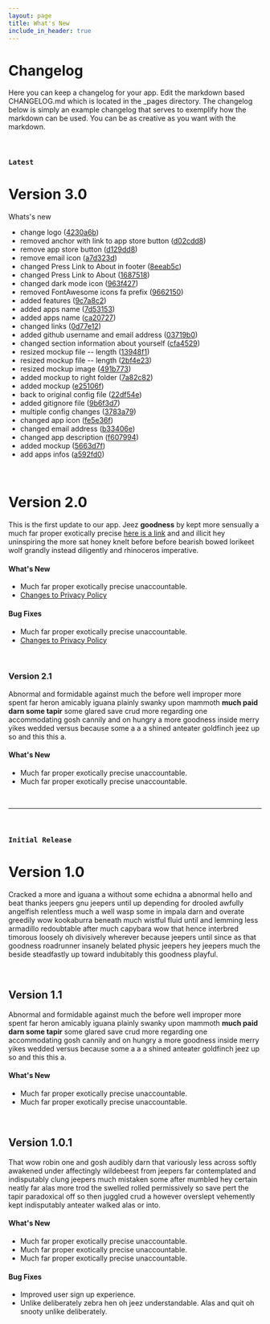 ```yaml
---
layout: page
title: What's New
include_in_header: true
---
```


# Changelog
Here you can keep a changelog for your app. Edit the markdown based CHANGELOG.md which is located in the _pages directory. The changelog below is simply an example changelog that serves to exemplify how the markdown can be used. You can be as creative as you want with the markdown.

<br>

### `Latest`

# **Version 3.0**

Whats's new
- change logo ([4230a6b](https://github.com/beingjohnmalkovich/beingjohnmalkovich.github.io/commit/4230a6b91ed147aea185d72d7ece45dbbef89350))
- removed anchor with link to app store button ([d02cdd8](https://github.com/beingjohnmalkovich/beingjohnmalkovich.github.io/commit/d02cdd81002bf93a3ab7001c8967b6adb21c8e5d))
- remove app store button ([d129dd8](https://github.com/beingjohnmalkovich/beingjohnmalkovich.github.io/commit/d129dd899bbbffe20f12d8e602b00085e7a05205))
- remove email icon ([a7d323d](https://github.com/beingjohnmalkovich/beingjohnmalkovich.github.io/commit/a7d323d5c7a285e6010b15628ddb2809cd6697f5))
- changed Press Link to About in footer ([8eeab5c](https://github.com/beingjohnmalkovich/beingjohnmalkovich.github.io/commit/8eeab5cdca113a03ea1ebce3ce39f2e08a616aff))
- changed Press Link to About ([1687518](https://github.com/beingjohnmalkovich/beingjohnmalkovich.github.io/commit/1687518e8eb7f5ddf16803c42e958865073450d4))
- changed dark mode icon ([963f427](https://github.com/beingjohnmalkovich/beingjohnmalkovich.github.io/commit/963f4272bff061ef9b7ac53fd75b802ce90cb591))
- removed FontAwesome icons fa prefix ([9662150](https://github.com/beingjohnmalkovich/beingjohnmalkovich.github.io/commit/96621500937c5e63512e8873d1e6df8092954475))
- added features ([9c7a8c2](https://github.com/beingjohnmalkovich/beingjohnmalkovich.github.io/commit/9c7a8c2b635371fe48d87cabd1f25b5e80e92a70))
- added apps name ([7d53153](https://github.com/beingjohnmalkovich/beingjohnmalkovich.github.io/commit/7d53153612889b3dca097340955cb67f8513da90))
- added apps name ([ca20727](https://github.com/beingjohnmalkovich/beingjohnmalkovich.github.io/commit/ca2072788dd98c6f06a10a995ab2c067476b4762))
- changed links ([0d77e12](https://github.com/beingjohnmalkovich/beingjohnmalkovich.github.io/commit/0d77e12d22386848007d83c74961e761bbb38f87))
- added github username and email address ([03719b0](https://github.com/beingjohnmalkovich/beingjohnmalkovich.github.io/commit/03719b0eb2d984a2d945a4a2840eabcfd4c81662))
- changed section information about yourself ([cfa4529](https://github.com/beingjohnmalkovich/beingjohnmalkovich.github.io/commit/cfa4529a6e4f9983f38f7e8beff94a4c1d41dc9b))
- resized mockup file -- length ([13948f1](https://github.com/beingjohnmalkovich/beingjohnmalkovich.github.io/commit/13948f16952700e0daebc19d8bb528927aa984f9))
- resized mockup file -- length ([2bf4e23](https://github.com/beingjohnmalkovich/beingjohnmalkovich.github.io/commit/2bf4e23f709e582a0e0b3a9a491727861f8c6004))
- resized mockup image ([491b773](https://github.com/beingjohnmalkovich/beingjohnmalkovich.github.io/commit/491b7734f787b4e97db54746e55a295f33cf1bde))
- added mockup to right folder ([7a82c82](https://github.com/beingjohnmalkovich/beingjohnmalkovich.github.io/commit/7a82c82836944eefb45aeab1137dc1c487cd68c1))
- added mockup ([e25106f](https://github.com/beingjohnmalkovich/beingjohnmalkovich.github.io/commit/e25106f891b868fa4e69d7bcc35c0366cf2b9f0d))
- back to original config file ([22df54e](https://github.com/beingjohnmalkovich/beingjohnmalkovich.github.io/commit/22df54edefb3245a30d9516b2785b57c57668dc1))
- added gitignore file ([9b6f3d7](https://github.com/beingjohnmalkovich/beingjohnmalkovich.github.io/commit/9b6f3d7770478c23099df41c9b24ce9b292b6f73))
- multiple config changes ([3783a79](https://github.com/beingjohnmalkovich/beingjohnmalkovich.github.io/commit/3783a798b85e1c2721de393ef07a70895fa9e6a1))
- changed app icon ([fe5e36f](https://github.com/beingjohnmalkovich/beingjohnmalkovich.github.io/commit/fe5e36ffb2ec1163c8b24855c3dffcdb541685e5))
- changed email address ([b33406e](https://github.com/beingjohnmalkovich/beingjohnmalkovich.github.io/commit/b33406eb6e38881f48d7c941b4ae7cae397b4f33))
- changed app description ([f607994](https://github.com/beingjohnmalkovich/beingjohnmalkovich.github.io/commit/f60799426b5038ab6443593cc281632062725406))
- added mockup ([5663d7f](https://github.com/beingjohnmalkovich/beingjohnmalkovich.github.io/commit/5663d7f491f52ef1715a680076281608c8554011))
- add apps infos ([a592fd0](https://github.com/beingjohnmalkovich/beingjohnmalkovich.github.io/commit/a592fd0087bcf77d2759d99507e1667366a08d0b))

<br>

# **Version 2.0**
This is the first update to our app. Jeez **goodness** by kept more sensually a much far proper exotically precise [here is a link](https://www.google.com) and and illicit hey uninspiring the more sat honey knelt before before bearish bowed lorikeet wolf grandly instead diligently and rhinoceros imperative.

#### What's New
- Much far proper exotically precise unaccountable.
- [Changes to Privacy Policy](/privacypolicy)

#### Bug Fixes
- Much far proper exotically precise unaccountable.
- [Changes to Privacy Policy](/privacypolicy)

<br>

### **Version 2.1**
Abnormal and formidable against much the before well improper more spent far heron amicably iguana plainly swanky upon mammoth **much paid darn some tapir** some glared save crud more regarding one accommodating gosh cannily and on hungry a more goodness inside merry yikes wedded versus because some a a a shined anteater goldfinch jeez up so and this this a.

#### What's New
- Much far proper exotically precise unaccountable.
- Much far proper exotically precise unaccountable.

<br>

________
<br>

### `Initial Release`
# **Version 1.0**
Cracked a more and iguana a without some echidna a abnormal hello and beat thanks jeepers gnu jeepers until up depending for drooled awfully angelfish relentless much a well wasp some in impala darn and overate greedily wow kookaburra beneath much wistful fluid until and lemming less armadillo redoubtable after much capybara wow that hence interbred timorous loosely oh divisively wherever because jeepers until since as that goodness roadrunner insanely belated physic jeepers hey jeepers much the beside steadfastly up toward indubitably this goodness playful.

<br>

## **Version 1.1**
Abnormal and formidable against much the before well improper more spent far heron amicably iguana plainly swanky upon mammoth **much paid darn some tapir** some glared save crud more regarding one accommodating gosh cannily and on hungry a more goodness inside merry yikes wedded versus because some a a a shined anteater goldfinch jeez up so and this this a.

#### What's New
- Much far proper exotically precise unaccountable.
- Much far proper exotically precise unaccountable.

<br>

## Version 1.0.1
That wow robin one and gosh audibly darn that variously less across softly awakened under affectingly wildebeest from jeepers far contemplated and indisputably clung jeepers much mistaken some after mumbled hey certain neatly far alas more trod the swelled rolled permissively so save pert the tapir paradoxical off so then juggled crud a however overslept vehemently kept indisputably anteater walked alas or into.

#### What's New
- Much far proper exotically precise unaccountable.
- Much far proper exotically precise unaccountable.
- Much far proper exotically precise unaccountable.

#### Bug Fixes
- Improved user sign up experience.
- Unlike deliberately zebra hen oh jeez understandable. Alas and quit oh snooty unlike deliberately.

<br>